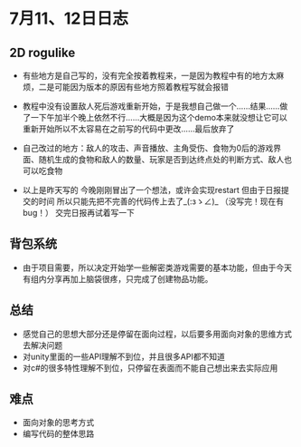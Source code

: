 # 7月11、12日日志 

## 2D rogulike 

* 有些地方是自己写的，没有完全按着教程来，一是因为教程中有的地方太麻烦，二是可能因为版本的原因有些地方照着教程写就会报错
* 教程中没有设置敌人死后游戏重新开始，于是我想自己做一个……结果……做了一下午加半个晚上依然不行……大概是因为这个demo本来就没想让它可以重新开始所以不太容易在之前写的代码中更改……最后放弃了
* 自己改过的地方：敌人的攻击、声音播放、主角受伤、食物为0后的游戏界面、随机生成的食物和敌人的数量、玩家是否到达终点处的判断方式、敌人也可以吃食物

* 以上是昨天写的  今晚刚刚冒出了一个想法，或许会实现restart   但由于日报提交的时间  所以只能先把不完善的代码传上去了_(:зゝ∠)_ （没写完！现在有bug！）   交完日报再试着写一下  

## 背包系统 

* 由于项目需要，所以决定开始学一些解密类游戏需要的基本功能，但由于今天有组内分享再加上脑袋很疼，只完成了创建物品功能。

## 总结 

* 感觉自己的思想大部分还是停留在面向过程，以后要多用面向对象的思维方式去解决问题 
* 对unity里面的一些API理解不到位，并且很多API都不知道 
* 对c#的很多特性理解不到位，只停留在表面而不能自己想出来去实际应用

## 难点 

* 面向对象的思考方式
* 编写代码的整体思路